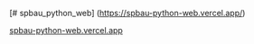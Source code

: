 [# spbau_python_web] (https://spbau-python-web.vercel.app/)

[spbau-python-web.vercel.app](https://spbau-python-web.vercel.app/)

